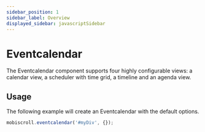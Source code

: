 ```yaml
---
sidebar_position: 1
sidebar_label: Overview
displayed_sidebar: javascriptSidebar
---
```


# Eventcalendar

The Eventcalendar component supports four highly configurable views: a calendar view, a scheduler with time grid, a timeline and an agenda view.

## Usage

The following example will create an Eventcalendar with the default options.

```js
mobiscroll.eventcalendar('#myDiv', {});
```